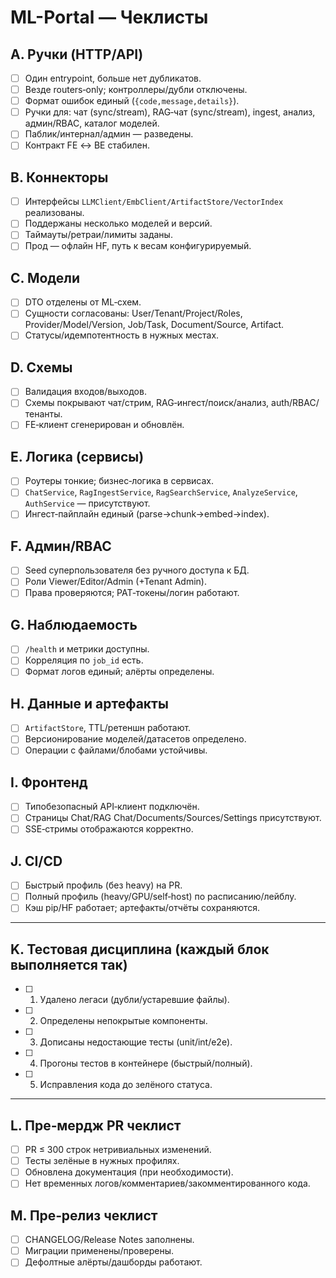 # ML-Portal — Чеклисты

## A. Ручки (HTTP/API)
- [ ] Один entrypoint, больше нет дубликатов.
- [ ] Везде routers‑only; контроллеры/дубли отключены.
- [ ] Формат ошибок единый (`{code,message,details}`).
- [ ] Ручки для: чат (sync/stream), RAG‑чат (sync/stream), ingest, анализ, админ/RBAC, каталог моделей.
- [ ] Паблик/интернал/админ — разведены.
- [ ] Контракт FE ↔ BE стабилен.

## B. Коннекторы
- [ ] Интерфейсы `LLMClient/EmbClient/ArtifactStore/VectorIndex` реализованы.
- [ ] Поддержаны несколько моделей и версий.
- [ ] Таймауты/ретраи/лимиты заданы.
- [ ] Прод — офлайн HF, путь к весам конфигурируемый.

## C. Модели
- [ ] DTO отделены от ML‑схем.
- [ ] Сущности согласованы: User/Tenant/Project/Roles, Provider/Model/Version, Job/Task, Document/Source, Artifact.
- [ ] Статусы/идемпотентность в нужных местах.

## D. Схемы
- [ ] Валидация входов/выходов.
- [ ] Схемы покрывают чат/стрим, RAG‑ингест/поиск/анализ, auth/RBAC/тенанты.
- [ ] FE‑клиент сгенерирован и обновлён.

## E. Логика (сервисы)
- [ ] Роутеры тонкие; бизнес‑логика в сервисах.
- [ ] `ChatService`, `RagIngestService`, `RagSearchService`, `AnalyzeService`, `AuthService` — присутствуют.
- [ ] Ингест‑пайплайн единый (parse→chunk→embed→index).

## F. Админ/RBAC
- [ ] Seed суперпользователя без ручного доступа к БД.
- [ ] Роли Viewer/Editor/Admin (+Tenant Admin).
- [ ] Права проверяются; PAT‑токены/логин работают.

## G. Наблюдаемость
- [ ] `/health` и метрики доступны.
- [ ] Корреляция по `job_id` есть.
- [ ] Формат логов единый; алёрты определены.

## H. Данные и артефакты
- [ ] `ArtifactStore`, TTL/ретеншн работают.
- [ ] Версионирование моделей/датасетов определено.
- [ ] Операции с файлами/блобами устойчивы.

## I. Фронтенд
- [ ] Типобезопасный API‑клиент подключён.
- [ ] Страницы Chat/RAG Chat/Documents/Sources/Settings присутствуют.
- [ ] SSE‑стримы отображаются корректно.

## J. CI/CD
- [ ] Быстрый профиль (без heavy) на PR.
- [ ] Полный профиль (heavy/GPU/self‑host) по расписанию/лейблу.
- [ ] Кэш pip/HF работает; артефакты/отчёты сохраняются.

---

## K. Тестовая дисциплина (каждый блок выполняется так)
- [ ] 1) Удалено легаси (дубли/устаревшие файлы).
- [ ] 2) Определены непокрытые компоненты.
- [ ] 3) Дописаны недостающие тесты (unit/int/e2e).
- [ ] 4) Прогоны тестов в контейнере (быстрый/полный).
- [ ] 5) Исправления кода до зелёного статуса.

---

## L. Пре‑мердж PR чеклист
- [ ] PR ≤ 300 строк нетривиальных изменений.
- [ ] Тесты зелёные в нужных профилях.
- [ ] Обновлена документация (при необходимости).
- [ ] Нет временных логов/комментариев/закомментированного кода.

## M. Пре‑релиз чеклист
- [ ] CHANGELOG/Release Notes заполнены.
- [ ] Миграции применены/проверены.
- [ ] Дефолтные алёрты/дашборды работают.
